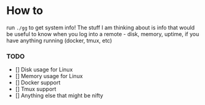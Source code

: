 # How to 

run `./gg` to get system info! The stuff I am thinking about is info that would
be useful to know when you log into a remote - disk, memory, uptime, if you have
anything running (docker, tmux, etc)

### TODO
- [] Disk usage for Linux
- [] Memory usage for Linux
- [] Docker support
- [] Tmux support
- [] Anything else that might be nifty
